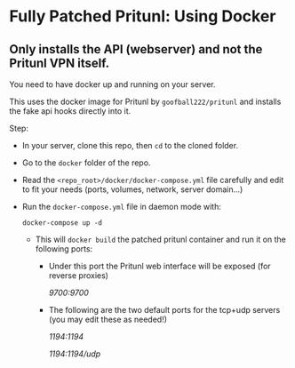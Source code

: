 # Fully Patched Pritunl: Using Docker

## Only installs the API (webserver) and not the Pritunl VPN itself.
You need to have docker up and running on your server.

This uses the docker image for Pritunl by `goofball222/pritunl` and installs the fake api hooks directly into it.


Step:

- In your server, clone this repo, then `cd` to the cloned folder.
- Go to the `docker` folder of the repo.
- Read the `<repo_root>/docker/docker-compose.yml` file carefully and edit to fit your needs (ports, volumes, network, server domain...)
- Run the `docker-compose.yml` file in daemon mode with:
  
  `docker-compose up -d`

    - This will `docker build` the patched pritunl container and run it on the following ports:
      - Under this port the Pritunl web interface will be exposed (for reverse proxies)
        
        *9700:9700*
    
      - The following are the two default ports for the tcp+udp servers (you may edit these as needed!)
        
        *1194:1194*
        
        *1194:1194/udp*

